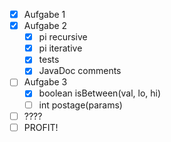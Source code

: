 - [x] Aufgabe 1
- [x] Aufgabe 2
    - [x] pi recursive
    - [x] pi iterative
    - [x] tests
    - [x] JavaDoc comments
- [ ] Aufgabe 3
    - [x] boolean isBetween(val, lo, hi)
    - [ ] int postage(params)
- [ ] ????
- [ ] PROFIT!